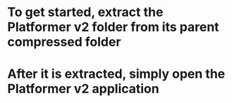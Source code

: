 # To get started, extract the Platformer v2 folder from its parent compressed folder
# After it is extracted, simply open the Platformer v2 application
